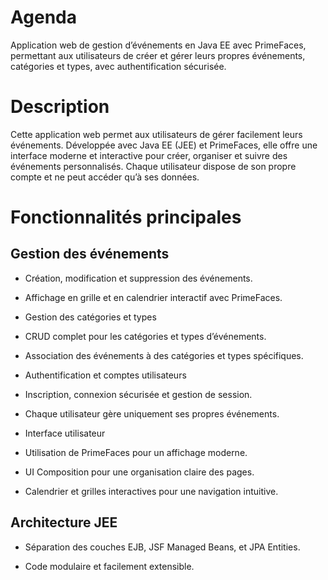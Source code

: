 # Agenda
Application web de gestion d’événements en Java EE avec PrimeFaces, permettant aux utilisateurs de créer et gérer leurs propres événements, catégories et types, avec authentification sécurisée.

# Description

Cette application web permet aux utilisateurs de gérer facilement leurs événements. Développée avec Java EE (JEE) et PrimeFaces, elle offre une interface moderne et interactive pour créer, organiser et suivre des événements personnalisés. Chaque utilisateur dispose de son propre compte et ne peut accéder qu’à ses données.

# Fonctionnalités principales

## Gestion des événements

  - Création, modification et suppression des événements.

  - Affichage en grille et en calendrier interactif avec PrimeFaces.

  - Gestion des catégories et types

  - CRUD complet pour les catégories et types d’événements.

  - Association des événements à des catégories et types spécifiques.
    
  - Authentification et comptes utilisateurs
    
  - Inscription, connexion sécurisée et gestion de session.
    
  - Chaque utilisateur gère uniquement ses propres événements.
    
  - Interface utilisateur
    
  - Utilisation de PrimeFaces pour un affichage moderne.

  - UI Composition pour une organisation claire des pages.

  - Calendrier et grilles interactives pour une navigation intuitive.

## Architecture JEE

  - Séparation des couches EJB, JSF Managed Beans, et JPA Entities.

  - Code modulaire et facilement extensible.
